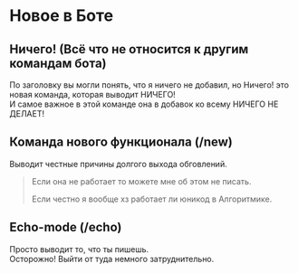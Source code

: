 # Новое в Боте

Ничего! (Всё что не относится к другим командам бота)
-----------------
По заголовку вы могли понять, что я ничего не добавил, но Ничего! это новая команда, которая выводит НИЧЕГО!  
И самое важное в этой команде она в добавок ко всему НИЧЕГО НЕ ДЕЛАЕТ!

Команда нового функционала (/new)
-----------------
Выводит честные причины долгого выхода обговлений.
> Если она не работает то можете мне об этом не писать.
> 
> Если честно я вообще хз работает ли юникод в Алгоритмике.

Echo-mode (/echo)
-----------------
Просто выводит то, что ты пишешь.  
Осторожно! Выйти от туда немного затруднительно.
